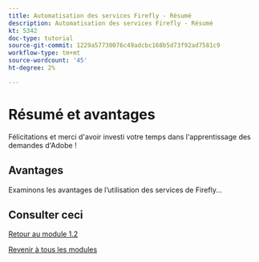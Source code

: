 ```yaml
---
title: Automatisation des services Firefly - Résumé
description: Automatisation des services Firefly - Résumé
kt: 5342
doc-type: tutorial
source-git-commit: 1229a57730076c49adcbc168b5d73f92ad7581c9
workflow-type: tm+mt
source-wordcount: '45'
ht-degree: 2%

---
```


# Résumé et avantages

Félicitations et merci d&#39;avoir investi votre temps dans l&#39;apprentissage des demandes d&#39;Adobe !

## Avantages

Examinons les avantages de l’utilisation des services de Firefly...


## Consulter ceci


[Retour au module 1.2](./automation.md)

[Revenir à tous les modules](../../../overview.md)
